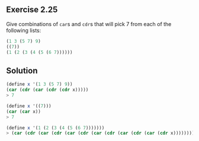 ## Exercise 2.25

Give combinations of `car`s and `cdr`s that will pick 7 from each of the
following lists:

```scheme
(1 3 (5 7) 9)
((7))
(1 (2 (3 (4 (5 (6 7))))))
```

## Solution

```scheme
(define x '(1 3 (5 7) 9))
(car (cdr (car (cdr (cdr x)))))
> 7

(define x '((7)))
(car (car x))
> 7

(define x '(1 (2 (3 (4 (5 (6 7)))))))
> (car (cdr (car (cdr (car (cdr (car (cdr (car (cdr (car (cdr x))))))))))))
```
